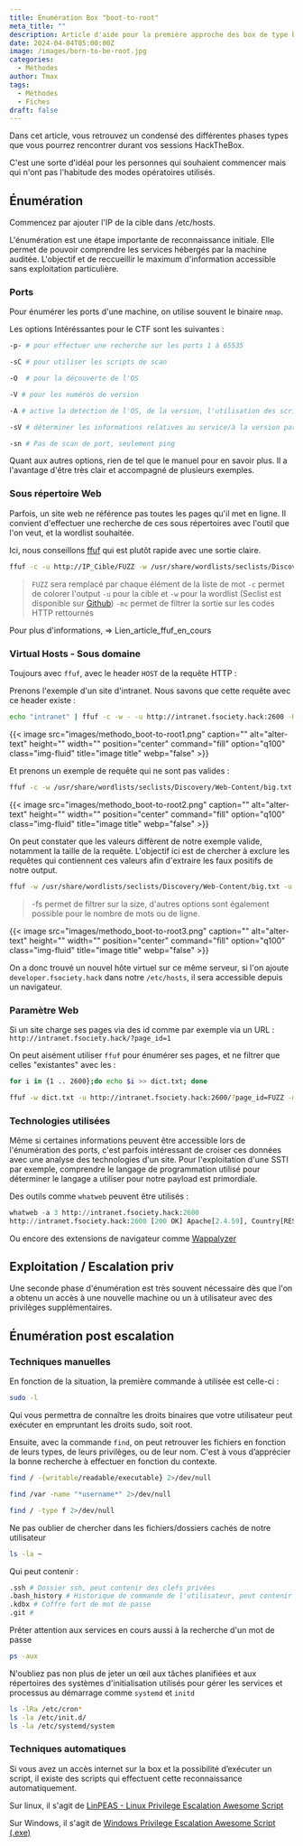 ```yaml
---
title: Énumération Box "boot-to-root"
meta_title: ""
description: Article d'aide pour la première approche des box de type boot to root
date: 2024-04-04T05:00:00Z
image: /images/born-to-be-root.jpg
categories:
  - Méthodes
author: Tmax
tags:
  - Méthodes
  - Fiches
draft: false
---
```


Dans cet article, vous retrouvez un condensé des différentes phases types que vous pourrez rencontrer durant vos sessions HackTheBox. 

C'est une sorte d'idéal pour les personnes qui souhaient commencer mais qui n'ont pas l'habitude des modes opératoires utilisés. 

## Énumération

Commencez par ajouter l'IP de la cible dans /etc/hosts. 

L'énumération est une étape importante de reconnaissance initiale. Elle permet de pouvoir comprendre les services hébergés par la machine auditée. L'objectif et de reccueillir le maximum d'information accessible sans exploitation particulière.  
### Ports

Pour énumérer les ports d'une machine, on utilise souvent le binaire `nmap`.

Les options Intéréssantes pour le CTF sont les suivantes : 

```bash
-p- # pour effectuer une recherche sur les ports 1 à 65535

-sC # pour utiliser les scripts de scan

-O  # pour la découverte de l'OS 

-V # pour les numéros de version

-A # active la detection de l'OS, de la version, l'utilisation des scripts ainsi que de traceroute

-sV # déterminer les informations relatives au service/à la version par port

-sn # Pas de scan de port, seulement ping
```

Quant aux autres options, rien de tel que le manuel pour en savoir plus. Il a l'avantage d'être très clair et accompagné de plusieurs exemples.
### Sous répertoire Web

Parfois, un site web ne référence pas toutes les pages qu'il met en ligne. 
Il convient d'effectuer une recherche de ces sous répertoires avec l'outil que l'on veut, et la wordlist souhaitée. 

Ici, nous conseillons [ffuf](https://github.com/ffuf/ffuf) qui est plutôt rapide avec une sortie claire. 

```bash
ffuf -c -u http://IP_Cible/FUZZ -w /usr/share/wordlists/seclists/Discovery/Web-Content/big.txt -mc 200, 401
```

>`FUZZ` sera remplacé par chaque élément de la liste de mot
 `-c` permet de colorer l'output
 `-u` pour la cible et `-w` pour la wordlist (Seclist est disponible sur [Github](https://github.com/danielmiessler/SecLists))
 `-mc` permet de filtrer la sortie sur les codes HTTP rettournés

Pour plus d'informations, => Lien_article_ffuf_en_cours
### Virtual Hosts - Sous domaine

Toujours avec `ffuf`, avec le header `HOST` de la requête HTTP : 

Prenons l'exemple d'un site d'intranet. Nous savons que cette requête avec ce header existe :   
```bash
echo "intranet" | ffuf -c -w - -u http://intranet.fsociety.hack:2600 -H "Host: FUZZ.fsociety.hack:2600"
```

{{< image src="images/methodo_boot-to-root1.png" caption="" alt="alter-text" height="" width="" position="center" command="fill" option="q100" class="img-fluid" title="image title" webp="false" >}}

Et prenons un exemple de requête qui ne sont pas valides : 

```bash
ffuf -c -w /usr/share/wordlists/seclists/Discovery/Web-Content/big.txt -u http://intranet.fsociety.hack:2600 -H "Host: FUZZ.fsociety.hack:2600" -mc 200
```

{{< image src="images/methodo_boot-to-root2.png" caption="" alt="alter-text" height="" width="" position="center" command="fill" option="q100" class="img-fluid" title="image title" webp="false" >}}

On peut constater que les valeurs diffèrent de notre exemple valide, notamment la taille de la requête. L'objectif ici est de chercher à exclure les requêtes qui contiennent ces valeurs  afin d'extraire les faux positifs de notre output. 

```bash
ffuf -w /usr/share/wordlists/seclists/Discovery/Web-Content/big.txt -u http://intranet.fsociety.hack:2600 -H "Host: FUZZ.fsociety.hack:2600" -fs 90912
```

> -fs permet de filtrer sur la size, d'autres options sont également possible pour le nombre de mots ou de ligne. 

{{< image src="images/methodo_boot-to-root3.png" caption="" alt="alter-text" height="" width="" position="center" command="fill" option="q100" class="img-fluid" title="image title" webp="false" >}}

On a donc trouvé un nouvel hôte virtuel sur ce même serveur, si l'on ajoute `developer.fsociety.hack` dans notre `/etc/hosts`, il sera accessible depuis un navigateur. 

### Paramètre Web

Si un site charge ses pages via des id comme par exemple via un URL : `http://intranet.fsociety.hack/?page_id=1`

On peut aisément utiliser `ffuf` pour énumérer ses pages, et ne filtrer que celles "existantes" avec les  :


```bash
for i in {1 .. 2600};do echo $i >> dict.txt; done

ffuf -w dict.txt -u http://intranet.fsociety.hack:2600/?page_id=FUZZ -mc 200,301
```

### Technologies utilisées

Même si certaines informations peuvent être accessible lors de l'énumération des ports, c'est parfois intéressant de croiser ces données avec une analyse des technologies d'un site. Pour l'exploitation d'une SSTI par exemple, comprendre le langage de programmation utilisé pour déterminer le langage a utiliser pour notre payload est primordiale. 

Des outils comme `whatweb` peuvent être utilisés : 

```python
whatweb -a 3 http://intranet.fsociety.hack:2600
http://intranet.fsociety.hack:2600 [200 OK] Apache[2.4.59], Country[RESERVED][ZZ], HTML5, HTTPServer[Debian Linux][Apache/2.4.59 (Debian)], IP[172.17.0.2], MetaGenerator[WordPress 6.5.3], Script[importmap,module], Title[Intranet], UncommonHeaders[link], WordPress[6.5.3]
```

Ou encore des extensions de navigateur comme [Wappalyzer](https://www.wappalyzer.com/)
## Exploitation / Escalation priv

Une seconde phase d'énumération est très souvent nécessaire dès que l'on a obtenu un accès à une nouvelle machine ou un à utilisateur avec des privilèges supplémentaires.  

## Énumération post escalation

### Techniques manuelles 

En fonction de la situation, la première commande à utilisée est celle-ci : 
```bash
sudo -l 
```

Qui vous permettra de connaître les droits binaires que votre utilisateur peut exécuter en empruntant les droits sudo, soit root. 

Ensuite, avec la commande `find`, on peut retrouver les fichiers en fonction de leurs types, de leurs privilèges, ou de leur nom. C'est à vous d’apprécier la bonne recherche à effectuer en fonction du contexte.

```bash
find / -{writable/readable/executable} 2>/dev/null
```

```bash
find /var -name "*username*" 2>/dev/null
```

```bash
find / -type f 2>/dev/null
```

Ne pas oublier de chercher dans les fichiers/dossiers cachés de notre utilisateur
```bash
ls -la ~
```

Qui peut contenir : 
```bash
.ssh # Dossier ssh, peut contenir des clefs privées
.bash_history # Historique de commande de l'utilisateur, peut contenir des mots de passe
.kdbx # Coffre fort de mot de passe
.git # 
```

Prêter attention aux services en cours aussi à la recherche d'un mot de passe

```bash
ps -aux 
```

N'oubliez pas non plus de jeter un œil aux tâches planifiées et aux répertoires des systèmes d'initialisation utilisés pour gérer les services et processus au démarrage comme `systemd` et `initd`
```bash
ls -lRa /etc/cron*
ls -la /etc/init.d/
ls -la /etc/systemd/system
```

### Techniques automatiques

Si vous avez un accès internet sur la box et la possibilité d’exécuter un script, il existe des scripts qui effectuent cette reconnaissance automatiquement. 

Sur linux, il s'agit de [LinPEAS - Linux Privilege Escalation Awesome Script](https://github.com/peass-ng/PEASS-ng/tree/master/linPEAS)

Sur Windows, il s'agit de [Windows Privilege Escalation Awesome Script (.exe)](https://github.com/peass-ng/PEASS-ng/blob/master/winPEAS/winPEASexe/README.md)